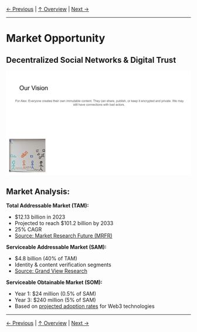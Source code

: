 [← Previous](slide05.md) | [↑ Overview](../README.md) | [Next →](slide07.md)

---

# Market Opportunity

## Decentralized Social Networks & Digital Trust

![Market Opportunity](../images/slide5.png)


## Market Analysis:

**Total Addressable Market (TAM):**
- $12.13 billion in 2023
- Projected to reach $101.2 billion by 2033
- 25% CAGR
- [Source: Market Research Future (MRFR)](https://www.marketresearchfuture.com/reports/decentralized-social-network-market-11591)

**Serviceable Addressable Market (SAM):**
- $4.8 billion (40% of TAM)
- Identity & content verification segments
- [Source: Grand View Research](https://www.grandviewresearch.com/industry-analysis/digital-identity-solutions-market)

**Serviceable Obtainable Market (SOM):**
- Year 1: $24 million (0.5% of SAM)
- Year 3: $240 million (5% of SAM)
- Based on [projected adoption rates](https://www.statista.com/statistics/1281525/web3-sector-predicted-market-size-worldwide/) for Web3 technologies



---

[← Previous](slide05.md) | [↑ Overview](../README.md) | [Next →](slide07.md)

